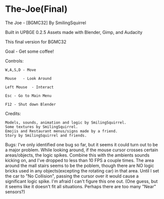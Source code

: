 # The-Joe(Final)
The Joe - [BGMC32]
By SmilingSquirrel

Built in UPBGE 0.2.5
Assets made with Blender, Gimp, and Audacity

This final version for BGMC32



Goal - Get some coffee!


Controls:

	W,A,S,D - Move
	
	Mouse	- Look Around
	
	Left Mouse	- Interact
	
	Esc	- Go to Main Menu
	
	F12	- Shut down Blender


Credits:

	Models, sounds, animation and logic by SmilingSquirrel.
	Some textures by SmilingSquirrel.
	Emojis and Restaurant menus/signs made by a friend.
	Story by SmilingSquirrel and friends.












Bugs:
	I've only identified one bug so far, but it seems it could turn out to be a major problem. While looking around, if the mouse cursor crosses certain areas/objects, the logic spikes. Combine this with the ambients sounds kicking on, and I've dropped to less than 10 FPS a couple times. The area around the mall stairs seems to be the poblem, though there are NO logic bricks used in any objects(excepting the rotating car) in that area. Until I set the car to "No Collision", passing the cursor over it would cause a significant logic spike. I'm afraid I can't figure this one out. (One guess, but it seems like it doesn't fit all situations. Perhaps there are too many "Near" sensors?)
